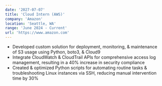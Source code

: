 ```yaml
---
date: '2027-07-07'
title: 'Cloud Intern (AWS)'
company: 'Amazon'
location: 'Seattle, WA'
range: 'June 2024 - Current'
url: 'https://www.amazon.com'
---
```


- Developed custom solution for deployment, monitoring, & maintenance of S3 usage using Python, boto3, & Cloud9
- Integrate CloudWatch & CloudTrail APIs for comprehensive access log management, resulting in a 40% increase in security compliance
- Created & optimized Python scripts for automating routine tasks & troubleshooting Linux instances via SSH, reducing manual intervention time by 30%
